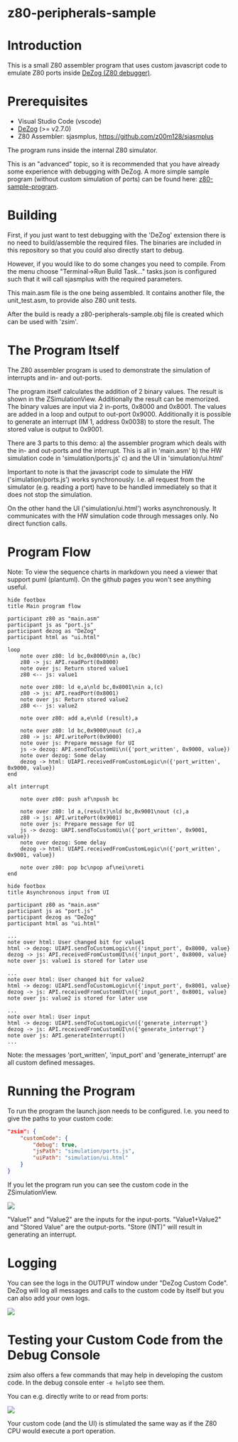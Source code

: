# z80-peripherals-sample

# Introduction

This is a small Z80 assembler program that uses custom javascript code to emulate Z80 ports inside [DeZog (Z80 debugger)](https://github.com/maziac/DeZog).


# Prerequisites

- Visual Studio Code (vscode)
- [DeZog](https://github.com/maziac/DeZog) (>= v2.7.0)
- Z80 Assembler: sjasmplus, https://github.com/z00m128/sjasmplus

The program runs inside the internal Z80 simulator.

This is an "advanced" topic, so it is recommended that you have already some experience with debugging with DeZog.
A more simple sample program (without custom simulation of ports) can be found here: [z80-sample-program](https://github.com/maziac/z80-sample-program).


# Building

First, if you just want to test debugging with the 'DeZog' extension there is no need to build/assemble the required files.
The binaries are included in this repository so that you could also directly start to debug.

However, if you would like to do some changes you need to compile.
From the menu choose "Terminal->Run Build Task..."
tasks.json is configured such that it will call sjasmplus with the required parameters.

This main.asm file is the one being assembled. It contains another file, the unit_test.asm, to provide also Z80 unit tests.

After the build is ready a z80-peripherals-sample.obj file is created which can be used with 'zsim'.


# The Program Itself

The Z80 assembler program is used to demonstrate the simulation of interrupts and
in- and out-ports.

The program itself calculates the addition of 2 binary values.
The result is shown in the ZSimulationView.
Additionally the result can be memorized.
The binary values are input via 2 in-ports, 0x8000 and 0x8001.
The values are added in a loop and output to out-port 0x9000.
Additionally it is possible to generate an interrupt (IM 1, address 0x0038)
to store the result. The stored value is output to 0x9001.

There are 3 parts to this demo:
a) the assembler program which deals with the in- and out-ports and the interrupt. This is all in 'main.asm'
b) the HW simulation code in 'simulation/ports.js'
c) and the UI in 'simulation/ui.html'

Important to note is that the javascript code to simulate the HW ('simulation/ports.js') works
synchronously. I.e. all request from the simulator (e.g. reading a port) have
to be handled immediately so that it does not stop the simulation.

On the other hand the UI ('simulation/ui.html') works asynchronously. It communicates with the HW
simulation code through messages only. No direct function calls.


# Program Flow

Note: To view the sequence charts in markdown you need a viewer that support puml (plantuml). On the github pages you won't see anything useful.


~~~puml
hide footbox
title Main program flow

participant z80 as "main.asm"
participant js as "port.js"
participant dezog as "DeZog"
participant html as "ui.html"

loop
	note over z80: ld bc,0x8000\nin a,(bc)
	z80 -> js: API.readPort(0x8000)
	note over js: Return stored value1
	z80 <-- js: value1

	note over z80: ld e,a\nld bc,0x8001\nin a,(c)
	z80 -> js: API.readPort(0x8001)
	note over js: Return stored value2
	z80 <-- js: value2

    note over z80: add a,e\nld (result),a

    note over z80: ld bc,0x9000\nout (c),a
	z80 -> js: API.writePort(0x9000)
	note over js: Prepare message for UI
	js -> dezog: API.sendToCustomUi\n({'port_written', 0x9000, value})
	note over dezog: Some delay
	dezog -> html: UIAPI.receivedFromCustomLogic\n({'port_written', 0x9000, value})
end

alt interrupt

    note over z80: push af\npush bc

    note over z80: ld a,(result)\nld bc,0x9001\nout (c),a
	z80 -> js: API.writePort(0x9001)
	note over js: Prepare message for UI
	js -> dezog: UAPI.sendToCustomUi\n({'port_written', 0x9001, value})
	note over dezog: Some delay
	dezog -> html: UIAPI.receivedFromCustomLogic\n({'port_written', 0x9001, value})

    note over z80: pop bc\npop af\nei\nreti
end
~~~


~~~puml
hide footbox
title Asynchronous input from UI

participant z80 as "main.asm"
participant js as "port.js"
participant dezog as "DeZog"
participant html as "ui.html"

...
note over html: User changed bit for value1
html -> dezog: UIAPI.sendToCustomLogic\n({'input_port', 0x8000, value}
dezog -> js: API.receivedFromCustomUI\n({'input_port', 0x8000, value}
note over js: value1 is stored for later use

...
note over html: User changed bit for value2
html -> dezog: UIAPI.sendToCustomLogic\n({'input_port', 0x8001, value}
dezog -> js: API.receivedFromCustomUI\n({'input_port', 0x8001, value}
note over js: value2 is stored for later use

...
note over html: User input
html -> dezog: UIAPI.sendToCustomLogic\n({'generate_interrupt'}
dezog -> js: API.receivedFromCustomUI\n({'generate_interrupt'}
note over js: API.generateInterrupt()
...
~~~

Note: the messages 'port_written', 'input_port' and 'generate_interrupt' are all custom defined messages.


# Running the Program

To run the program the launch.json needs to be configured.
I.e. you need to give the paths to your custom code:
~~~json
"zsim": {
	"customCode": {
		"debug": true,
		"jsPath": "simulation/ports.js",
		"uiPath": "simulation/ui.html"
	}
}
~~~

If you let the program run you can see the custom code in the ZSimulationView.

![](documentation/images/peripherals_sim.gif)

"Value1" and "Value2" are the inputs for the input-ports.
"Value1+Value2" and "Stored Value" are the output-ports.
"Store (INT)" will result in generating an interrupt.


# Logging

You can see the logs in the OUTPUT window under "DeZog Custom Code".
DeZog will log all messages and calls to the custom code by itself but you can also add your own logs.

![](documentation/images/custom_code_log.jpg)


# Testing your Custom Code from the Debug Console

zsim also offers a few commands that may help in developing the custom code.
In the debug console enter ```-e help```to see them.

You can e.g. directly write to or read from ports:

![](documentation/images/zsim_commands.gif)

Your custom code (and the UI) is stimulated the same way as if the Z80 CPU would execute a port operation.